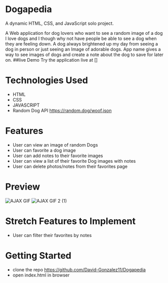 # Dogapedia

A dynamic HTML, CSS, and JavaScript solo project.

A Web application for dog lovers who want to see a random image of a dog 
I love dogs and I though why not have people be able to see a dog when they are feeling down. A dog always brightened up my day from seeing a dog in person or just seeing an Image of adorable dogs. App name gives a way to see images of dogs and create a note about the dog to save for later on. 
##live Demo
Try the application live at []
# Technologies Used
- HTML
- CSS
- JAVASCRIPT
- Random Dog API https://random.dog/woof.json

# Features
- User can view an image of random Dogs
- User can favorite a dog image
- User can add notes to their favorite images
- User can view a list of their favorite Dog images with notes
- User can delete photos/notes from their favorites page

# Preview 
![AJAX GIF](https://user-images.githubusercontent.com/24907191/184800731-a7d8c9a0-b867-4c97-a466-54753dc4700f.gif)
![AJAX GIF 2 (1)](https://user-images.githubusercontent.com/24907191/184801954-4672bd6c-14af-4224-8170-1731af25950d.gif)

# Stretch Features to Implement
- User can filter their favorites by notes 
# Getting Started 
- clone the repo https://github.com/David-Gonzalez11/Dogapedia
- open index.html in browser

